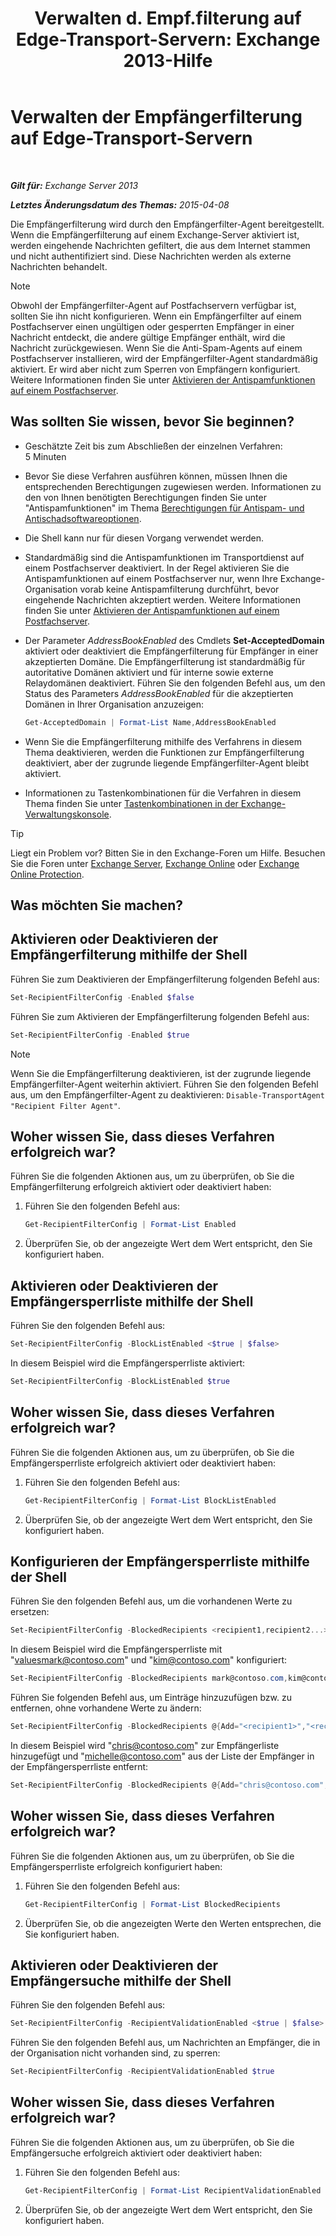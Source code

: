 ﻿---
title: 'Verwalten d. Empf.filterung auf Edge-Transport-Servern: Exchange 2013-Hilfe'
TOCTitle: Verwalten der Empfängerfilterung auf Edge-Transport-Servern
ms:assetid: f2d0041f-2872-4669-95ec-443233f4956d
ms:mtpsurl: https://technet.microsoft.com/de-de/library/Bb125187(v=EXCHG.150)
ms:contentKeyID: 50477065
ms.date: 05/22/2018
mtps_version: v=EXCHG.150
ms.translationtype: MT
---

# Verwalten der Empfängerfilterung auf Edge-Transport-Servern

 

_**Gilt für:** Exchange Server 2013_

_**Letztes Änderungsdatum des Themas:** 2015-04-08_

Die Empfängerfilterung wird durch den Empfängerfilter-Agent bereitgestellt. Wenn die Empfängerfilterung auf einem Exchange-Server aktiviert ist, werden eingehende Nachrichten gefiltert, die aus dem Internet stammen und nicht authentifiziert sind. Diese Nachrichten werden als externe Nachrichten behandelt.


> [!NOTE]
> Obwohl der Empfängerfilter-Agent auf Postfachservern verfügbar ist, sollten Sie ihn nicht konfigurieren. Wenn ein Empfängerfilter auf einem Postfachserver einen ungültigen oder gesperrten Empfänger in einer Nachricht entdeckt, die andere gültige Empfänger enthält, wird die Nachricht zurückgewiesen. Wenn Sie die Anti-Spam-Agents auf einem Postfachserver installieren, wird der Empfängerfilter-Agent standardmäßig aktiviert. Er wird aber nicht zum Sperren von Empfängern konfiguriert. Weitere Informationen finden Sie unter <A href="enable-anti-spam-functionality-on-mailbox-servers-exchange-2013-help.md">Aktivieren der Antispamfunktionen auf einem Postfachserver</A>.



## Was sollten Sie wissen, bevor Sie beginnen?

  - Geschätzte Zeit bis zum Abschließen der einzelnen Verfahren: 5 Minuten

  - Bevor Sie diese Verfahren ausführen können, müssen Ihnen die entsprechenden Berechtigungen zugewiesen werden. Informationen zu den von Ihnen benötigten Berechtigungen finden Sie unter "Antispamfunktionen" im Thema [Berechtigungen für Antispam- und Antischadsoftwareoptionen](anti-spam-and-anti-malware-permissions-exchange-2013-help.md).

  - Die Shell kann nur für diesen Vorgang verwendet werden.

  - Standardmäßig sind die Antispamfunktionen im Transportdienst auf einem Postfachserver deaktiviert. In der Regel aktivieren Sie die Antispamfunktionen auf einem Postfachserver nur, wenn Ihre Exchange-Organisation vorab keine Antispamfilterung durchführt, bevor eingehende Nachrichten akzeptiert werden. Weitere Informationen finden Sie unter [Aktivieren der Antispamfunktionen auf einem Postfachserver](enable-anti-spam-functionality-on-mailbox-servers-exchange-2013-help.md).

  - Der Parameter *AddressBookEnabled* des Cmdlets **Set-AcceptedDomain** aktiviert oder deaktiviert die Empfängerfilterung für Empfänger in einer akzeptierten Domäne. Die Empfängerfilterung ist standardmäßig für autoritative Domänen aktiviert und für interne sowie externe Relaydomänen deaktiviert. Führen Sie den folgenden Befehl aus, um den Status des Parameters *AddressBookEnabled* für die akzeptierten Domänen in Ihrer Organisation anzuzeigen:
    
    ```powershell
    Get-AcceptedDomain | Format-List Name,AddressBookEnabled
    ```

  - Wenn Sie die Empfängerfilterung mithilfe des Verfahrens in diesem Thema deaktivieren, werden die Funktionen zur Empfängerfilterung deaktiviert, aber der zugrunde liegende Empfängerfilter-Agent bleibt aktiviert.

  - Informationen zu Tastenkombinationen für die Verfahren in diesem Thema finden Sie unter [Tastenkombinationen in der Exchange-Verwaltungskonsole](keyboard-shortcuts-in-the-exchange-admin-center-exchange-online-protection-help.md).


> [!TIP]
> Liegt ein Problem vor? Bitten Sie in den Exchange-Foren um Hilfe. Besuchen Sie die Foren unter <A href="https://go.microsoft.com/fwlink/p/?linkid=60612">Exchange Server</A>, <A href="https://go.microsoft.com/fwlink/p/?linkid=267542">Exchange Online</A> oder <A href="https://go.microsoft.com/fwlink/p/?linkid=285351">Exchange Online Protection</A>.



## Was möchten Sie machen?

## Aktivieren oder Deaktivieren der Empfängerfilterung mithilfe der Shell

Führen Sie zum Deaktivieren der Empfängerfilterung folgenden Befehl aus:

```powershell
Set-RecipientFilterConfig -Enabled $false
```

Führen Sie zum Aktivieren der Empfängerfilterung folgenden Befehl aus:

```powershell
Set-RecipientFilterConfig -Enabled $true
```


> [!NOTE]
> Wenn Sie die Empfängerfilterung deaktivieren, ist der zugrunde liegende Empfängerfilter-Agent weiterhin aktiviert. Führen Sie den folgenden Befehl aus, um den Empfängerfilter-Agent zu deaktivieren: <CODE>Disable-TransportAgent "Recipient Filter Agent"</CODE>.



## Woher wissen Sie, dass dieses Verfahren erfolgreich war?

Führen Sie die folgenden Aktionen aus, um zu überprüfen, ob Sie die Empfängerfilterung erfolgreich aktiviert oder deaktiviert haben:

1.  Führen Sie den folgenden Befehl aus:
    
    ```powershell
    Get-RecipientFilterConfig | Format-List Enabled
    ```

2.  Überprüfen Sie, ob der angezeigte Wert dem Wert entspricht, den Sie konfiguriert haben.

## Aktivieren oder Deaktivieren der Empfängersperrliste mithilfe der Shell

Führen Sie den folgenden Befehl aus:

```powershell
Set-RecipientFilterConfig -BlockListEnabled <$true | $false>
```

In diesem Beispiel wird die Empfängersperrliste aktiviert:

```powershell
Set-RecipientFilterConfig -BlockListEnabled $true
```

## Woher wissen Sie, dass dieses Verfahren erfolgreich war?

Führen Sie die folgenden Aktionen aus, um zu überprüfen, ob Sie die Empfängersperrliste erfolgreich aktiviert oder deaktiviert haben:

1.  Führen Sie den folgenden Befehl aus:
    
    ```powershell
    Get-RecipientFilterConfig | Format-List BlockListEnabled
    ```

2.  Überprüfen Sie, ob der angezeigte Wert dem Wert entspricht, den Sie konfiguriert haben.

## Konfigurieren der Empfängersperrliste mithilfe der Shell

Führen Sie den folgenden Befehl aus, um die vorhandenen Werte zu ersetzen:

```powershell
Set-RecipientFilterConfig -BlockedRecipients <recipient1,recipient2...>
```

In diesem Beispiel wird die Empfängersperrliste mit "valuesmark@contoso.com" und "kim@contoso.com" konfiguriert:

```powershell
Set-RecipientFilterConfig -BlockedRecipients mark@contoso.com,kim@contoso.com
```

Führen Sie folgenden Befehl aus, um Einträge hinzuzufügen bzw. zu entfernen, ohne vorhandene Werte zu ändern:

```powershell
Set-RecipientFilterConfig -BlockedRecipients @{Add="<recipient1>","<recipient2>"...; Remove="<recipient1>","<recipient2>"...}
```

In diesem Beispiel wird "chris@contoso.com" zur Empfängerliste hinzugefügt und "michelle@contoso.com" aus der Liste der Empfänger in der Empfängersperrliste entfernt:

```powershell
Set-RecipientFilterConfig -BlockedRecipients @{Add="chris@contoso.com"; Remove="michelle@contoso.com"}
```

## Woher wissen Sie, dass dieses Verfahren erfolgreich war?

Führen Sie die folgenden Aktionen aus, um zu überprüfen, ob Sie die Empfängersperrliste erfolgreich konfiguriert haben:

1.  Führen Sie den folgenden Befehl aus:
    
    ```powershell
    Get-RecipientFilterConfig | Format-List BlockedRecipients
    ```

2.  Überprüfen Sie, ob die angezeigten Werte den Werten entsprechen, die Sie konfiguriert haben.

## Aktivieren oder Deaktivieren der Empfängersuche mithilfe der Shell

Führen Sie den folgenden Befehl aus:

```powershell
Set-RecipientFilterConfig -RecipientValidationEnabled <$true | $false>
```

Führen Sie den folgenden Befehl aus, um Nachrichten an Empfänger, die in der Organisation nicht vorhanden sind, zu sperren:

```powershell
Set-RecipientFilterConfig -RecipientValidationEnabled $true
```

## Woher wissen Sie, dass dieses Verfahren erfolgreich war?

Führen Sie die folgenden Aktionen aus, um zu überprüfen, ob Sie die Empfängersuche erfolgreich aktiviert oder deaktiviert haben:

1.  Führen Sie den folgenden Befehl aus:
    
    ```powershell
    Get-RecipientFilterConfig | Format-List RecipientValidationEnabled
    ```

2.  Überprüfen Sie, ob der angezeigte Wert dem Wert entspricht, den Sie konfiguriert haben.

